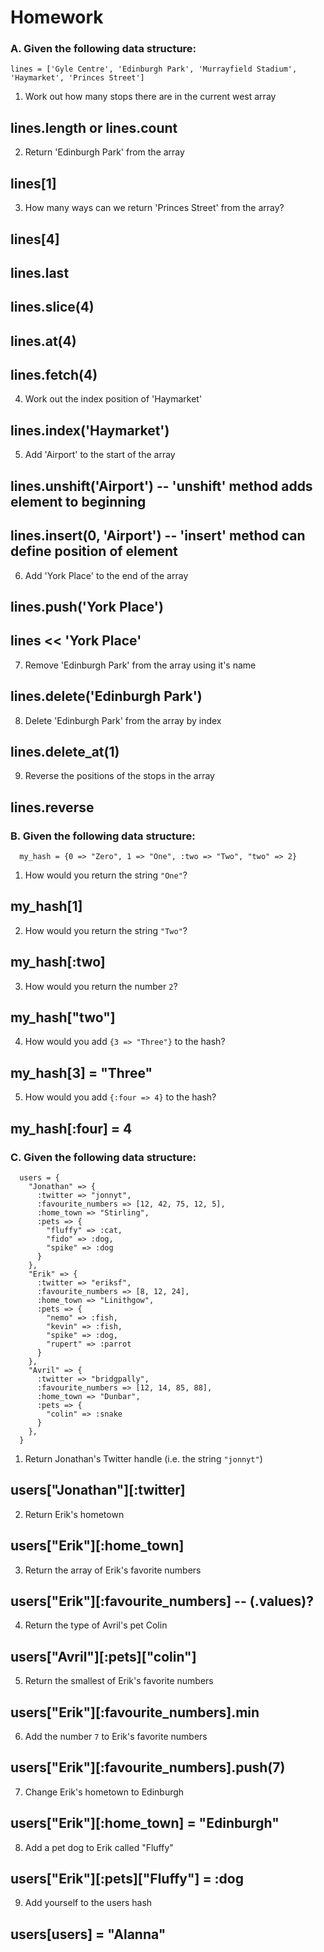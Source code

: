 # Homework

### A. Given the following data structure:

```
lines = ['Gyle Centre', 'Edinburgh Park', 'Murrayfield Stadium', 'Haymarket', 'Princes Street']
```

1. Work out how many stops there are in the current west array
## lines.length or lines.count
2. Return 'Edinburgh Park' from the array
## lines[1]
3. How many ways can we return 'Princes Street' from the array?
## lines[4]
## lines.last
## lines.slice(4)
## lines.at(4)
## lines.fetch(4)
4. Work out the index position of 'Haymarket'
## lines.index('Haymarket')
5. Add 'Airport' to the start of the array
## lines.unshift('Airport') -- 'unshift' method adds element to beginning
## lines.insert(0, 'Airport') -- 'insert' method can define position of element
6. Add 'York Place' to the end of the array
## lines.push('York Place')
## lines << 'York Place'
7. Remove 'Edinburgh Park' from the array using it's name
## lines.delete('Edinburgh Park')
8. Delete 'Edinburgh Park' from the array by index
## lines.delete_at(1)
9. Reverse the positions of the stops in the array
## lines.reverse

### B. Given the following data structure:

```
  my_hash = {0 => "Zero", 1 => "One", :two => "Two", "two" => 2}
```

1. How would you return the string `"One"`?
## my_hash[1]
2. How would you return the string `"Two"`?
## my_hash[:two]
3. How would you return the number `2`?
## my_hash["two"]
4. How would you add `{3 => "Three"}` to the hash?
## my_hash[3] = "Three"
5. How would you add `{:four => 4}` to the hash?
## my_hash[:four] = 4


### C. Given the following data structure:

```
  users = {
    "Jonathan" => {
      :twitter => "jonnyt",
      :favourite_numbers => [12, 42, 75, 12, 5],
      :home_town => "Stirling",
      :pets => {
        "fluffy" => :cat,
        "fido" => :dog,
        "spike" => :dog
      }
    },
    "Erik" => {
      :twitter => "eriksf",
      :favourite_numbers => [8, 12, 24],
      :home_town => "Linithgow",
      :pets => {
        "nemo" => :fish,
        "kevin" => :fish,
        "spike" => :dog,
        "rupert" => :parrot
      }
    },
    "Avril" => {
      :twitter => "bridgpally",
      :favourite_numbers => [12, 14, 85, 88],
      :home_town => "Dunbar",
      :pets => {
        "colin" => :snake
      }
    },
  }
```

1. Return Jonathan's Twitter handle (i.e. the string `"jonnyt"`)
## users["Jonathan"][:twitter]
2. Return Erik's hometown
## users["Erik"][:home_town]
3. Return the array of Erik's favorite numbers
## users["Erik"][:favourite_numbers] -- (.values)?
4. Return the type of Avril's pet Colin
## users["Avril"][:pets]["colin"]
5. Return the smallest of Erik's favorite numbers
##  users["Erik"][:favourite_numbers].min
6. Add the number `7` to Erik's favorite numbers
## users["Erik"][:favourite_numbers].push(7)
7. Change Erik's hometown to Edinburgh
## users["Erik"][:home_town] = "Edinburgh"
8. Add a pet dog to Erik called "Fluffy"
## users["Erik"][:pets]["Fluffy"] = :dog
9. Add yourself to the users hash
## users[users] = "Alanna"
